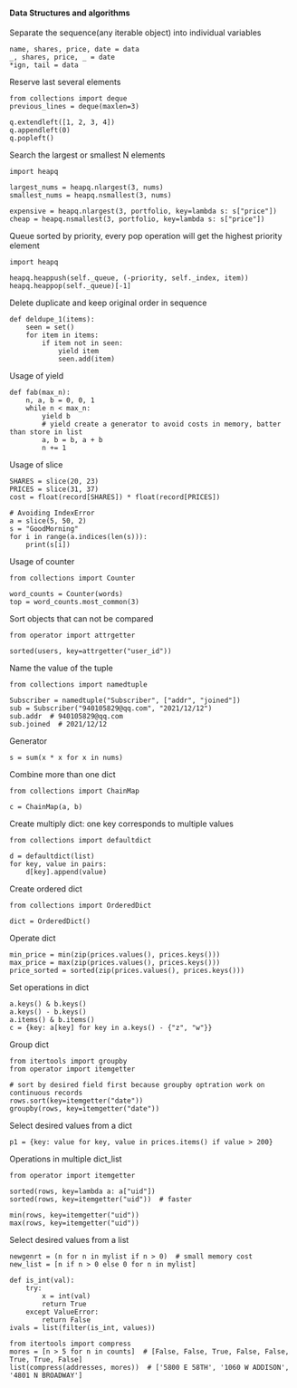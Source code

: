 #### Data  Structures and algorithms
Separate the sequence(any iterable object) into individual variables  

    name, shares, price, date = data  
    _, shares, price, _ = date  
    *ign, tail = data

Reserve last several elements 

    from collections import deque  
    previous_lines = deque(maxlen=3) 
        
    q.extendleft([1, 2, 3, 4])  
    q.appendleft(0)  
    q.popleft()

Search the largest or smallest N elements  

    import heapq  
 
    largest_nums = heapq.nlargest(3, nums)  
    smallest_nums = heapq.nsmallest(3, nums)  

    expensive = heapq.nlargest(3, portfolio, key=lambda s: s["price"])
    cheap = heapq.nsmallest(3, portfolio, key=lambda s: s["price"])   

Queue sorted by priority, every pop operation will get the highest priority element  

    import heapq    

    heapq.heappush(self._queue, (-priority, self._index, item))
    heapq.heappop(self._queue)[-1]

Delete duplicate and keep original order in sequence

    def deldupe_1(items):
        seen = set()
        for item in items:
            if item not in seen:
                yield item
                seen.add(item)

Usage of yield

    def fab(max_n):
        n, a, b = 0, 0, 1
        while n < max_n:
            yield b
            # yield create a generator to avoid costs in memory, batter than store in list
            a, b = b, a + b
            n += 1

Usage of slice

    SHARES = slice(20, 23)
    PRICES = slice(31, 37)
    cost = float(record[SHARES]) * float(record[PRICES])
    
    # Avoiding IndexError
    a = slice(5, 50, 2)
    s = "GoodMorning"
    for i in range(a.indices(len(s))):
        print(s[i])

Usage of counter  

    from collections import Counter

    word_counts = Counter(words)
    top = word_counts.most_common(3)

Sort objects that can not be compared

    from operator import attrgetter

    sorted(users, key=attrgetter("user_id"))

Name the value of the tuple

    from collections import namedtuple

    Subscriber = namedtuple("Subscriber", ["addr", "joined"])
    sub = Subscriber("940105829@qq.com", "2021/12/12")
    sub.addr  # 940105829@qq.com
    sub.joined  # 2021/12/12

Generator

    s = sum(x * x for x in nums)

Combine more than one dict

    from collections import ChainMap

    c = ChainMap(a, b) 

Create multiply dict: one key corresponds to multiple values

    from collections import defaultdict  
    
    d = defaultdict(list)
    for key, value in pairs:
        d[key].append(value)

Create ordered dict

    from collections import OrderedDict

    dict = OrderedDict()

Operate dict

    min_price = min(zip(prices.values(), prices.keys()))
    max_price = max(zip(prices.values(), prices.keys()))
    price_sorted = sorted(zip(prices.values(), prices.keys()))

Set operations in dict

    a.keys() & b.keys()
    a.keys() - b.keys()
    a.items() & b.items()
    c = {key: a[key] for key in a.keys() - {"z", "w"}}


Group dict

    from itertools import groupby
    from operator import itemgetter

    # sort by desired field first because groupby optration work on continuous records
    rows.sort(key=itemgetter("date"))
    groupby(rows, key=itemgetter("date"))

Select desired values from a dict

    p1 = {key: value for key, value in prices.items() if value > 200}

Operations in multiple dict_list

    from operator import itemgetter

    sorted(rows, key=lambda a: a["uid"])
    sorted(rows, key=itemgetter("uid"))  # faster

    min(rows, key=itemgetter("uid"))
    max(rows, key=itemgetter("uid"))

Select desired values from a list

    newgenrt = (n for n in mylist if n > 0)  # small memory cost
    new_list = [n if n > 0 else 0 for n in mylist]

    def is_int(val):
        try:
            x = int(val)
            return True
        except ValueError:
            return False
    ivals = list(filter(is_int, values))

    from itertools import compress
    mores = [n > 5 for n in counts]  # [False, False, True, False, False, True, True, False]
    list(compress(addresses, mores))  # ['5800 E 58TH', '1060 W ADDISON', '4801 N BROADWAY']